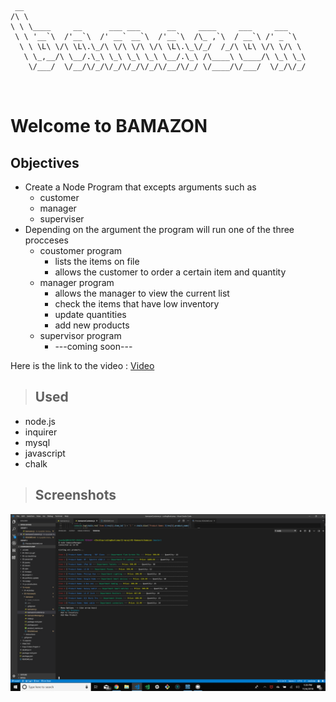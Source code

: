 

```

 __                                                               
/\ \                                                              
\ \ \____     __      ___ ___      __     ____     ___     ___    
 \ \ '__`\  /'__`\  /' __` __`\  /'__`\  /\_ ,`\  / __`\ /' _ `\  
  \ \ \L\ \/\ \L\.\_/\ \/\ \/\ \/\ \L\.\_\/_/  /_/\ \L\ \/\ \/\ \ 
   \ \_,__/\ \__/.\_\ \_\ \_\ \_\ \__/.\_\ /\____\ \____/\ \_\ \_\
    \/___/  \/__/\/_/\/_/\/_/\/_/\/__/\/_/ \/____/\/___/  \/_/\/_/
                                                                  
                                                                  
```

# Welcome to BAMAZON

## Objectives

* Create a Node Program that excepts arguments such as 
    * customer
    * manager
    * superviser
* Depending on the argument the program will run one of the three procceses
    * coustomer program
        * lists the items on file
        * allows the customer to order a certain item and quantity
    * manager program
        * allows the manager to view the current list
        * check the items that have low inventory
        * update quantities
        * add new products
    * supervisor program
        * ---coming soon---

Here is the link to the video : [Video](https://drive.google.com/file/d/1OMfx4_253Hi7q8zbPmS1n5jUK3bczqjU/view)

>## Used
* node.js
* inquirer
* mysql
* javascript
* chalk

>## Screenshots

![sceenShot](https://raw.githubusercontent.com/SeanB333/bamazon/master/screenshots/bamazonScreenshot.png)






